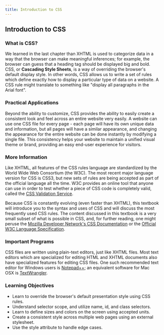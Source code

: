 ```yaml
---
title: Introduction to CSS
---
```


## Introduction to CSS

### What is CSS?

We learned in the last chapter than XHTML is used to categorize data in a way that the browser can make meaningful inferences; for example, the browser can guess that a heading tag should be displayed big and bold. CSS, or **Cascading Style Sheets**, is a way of overriding the browser's default display style. In other words, CSS allows us to write a set of rules which define exactly how to display a particular type of data on a website. A CSS rule might translate to something like "display all paragraphs in the Arial font".

### Practical Applications

Beyond the ability to customize, CSS provides the ability to easily create a consistent look and feel across an entire website very easily. A website can use one CSS file for every page - each page will have its own unique data and information, but all pages will have a similar appearance, and changing the appearance for the entire website can be done instantly by modifying a single file. This consistency helps your website to maintain a unified visual theme or brand, providing an easy end-user experience for visitors.

### More Information

Like XHTML, all features of the CSS rules language are standardized by the World Wide Web Consortium (the W3C). The most recent major language version for CSS is CSS3, but new sets of rules are being accepted as part of the official language all the time. W3C provides an online tool that anyone can use in order to test whether a piece of CSS code is completely valid, called the [CSS Validation Service](https://jigsaw.w3.org/css-validator/).

Because CSS is constantly evolving (even faster than XHTML), this textbook will introduce you to the syntax and uses of CSS and will discuss the most frequently used CSS rules. The content discussed in this textbook is a very small subset of what is possible in CSS, and, for further reading, one might peruse the [Mozilla Developer Network's CSS Documentation](https://developer.mozilla.org/en-US/docs/Web/CSS) or the [Official W3C Language Specification](http://www.w3.org/TR/CSS/).

### Important Programs

CSS files are written using plain-text editors, just like XHTML files. Most text editors which are specialized for editing HTML and XHTML documents also have specialized features for editing CSS files. One such recommended text editor for Windows users is [Notepad++](http://notepad-plus-plus.org/); an equivalent software for Mac OSX is [TextWrangler](http://www.barebones.com/products/textwrangler/download.html).

### Learning Objectives

 * Learn to override the browser's default presentation style using CSS rules.
 * Understand selector scope, and utilize name, id, and class selectors.
 * Learn to define sizes and colors on the screen using accepted units.
 * Create a consistent style across multiple web pages using an external stylesheet.
 * Use the style attribute to handle edge cases.
